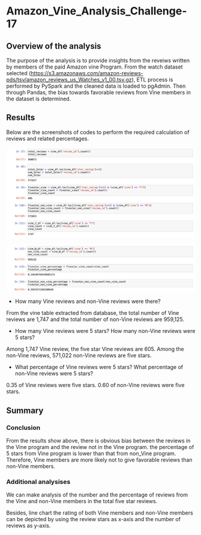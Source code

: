 # Amazon_Vine_Analysis_Challenge-17

## Overview of the analysis

The purpose of the analysis is to provide insights from the reveiws written by members of the paid Amazon vine Program. From the watch dataset selected (https://s3.amazonaws.com/amazon-reviews-pds/tsv/amazon_reviews_us_Watches_v1_00.tsv.gz), ETL process is performed by PySpark and the cleaned data is loaded to pgAdmin. Then through Pandas, the bias towards favorable reviews from Vine members in the dataset is determined. 

## Results

Below are the screenshots of codes to perform the required calculation of reviews and related percentages. 

![Deli3-1](https://github.com/irisyidi/Amazon_Vine_Analysis_Challenge-17/blob/main/Deli3-1.png)

![Deli3-2.png](https://github.com/irisyidi/Amazon_Vine_Analysis_Challenge-17/blob/main/Deli3-2.png)


- How many Vine reviews and non-Vine reviews were there?

From the vine table extracted from database, the total number of Vine reviews are 1,747 and the total number of non-Vine reviews are 959,125. 

- How many Vine reviews were 5 stars? How many non-Vine reviews were 5 stars?

Among 1,747 Vine review, the five star Vine reviews are 605. Among the non-Vine reviews, 571,022 non-Vine reviews are five stars. 

- What percentage of Vine reviews were 5 stars? What percentage of non-Vine reviews were 5 stars?

 0.35 of Vine reviews were five stars. 0.60 of non-Vine reviews were five stars. 


## Summary

### Conclusion

From the results show above, there is obvious bias between the reviews in the Vine program and the review not in the Vine program. the percentage of 5 stars  from Vine program is lower than that from non_Vine program. Therefore, Vine members are more likely not to give favorable reviews than non-Vine members. 

### Additional analysises

We can make analysis of the number and the percentage of reviews from the Vine and non-Vine members in the total five star reviews.

Besides, line chart the rating of both Vine members and non-Vine members can be depicted  by using the review stars as x-axis and the number of reviews as y-axis. 
